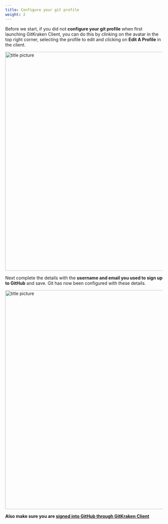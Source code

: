 ```yaml
---
title: Configure your git profile
weight: 2
---
```



Before we start, if you did not **configure your git profile** when first launching GitKraken Client, you can do this by clinking on the avatar in the top right corner, selecting the profile to edit and clicking on **Edit A Profile** in the client.

<img src="/images/git-profile-edit.png" alt="title picture" width="700px">

Next complete the details with the **username and email you used to sign up to GitHub** and save. Git has now been configured with these details.

<img src="/images/git-profile-complete.png" alt="title picture" width="700px">

<br>

**Also make sure you are [signed into GitHub through GitKraken Client](https://support.gitkraken.com/integrations/github/)**
